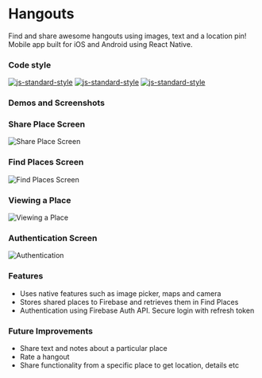 # Hangouts

Find and share awesome hangouts using images, text and a location pin!
Mobile app built for iOS and Android using React Native.

### Code style
  [![js-standard-style](https://img.shields.io/badge/code%20style-standard-brightgreen.svg?style=flat)](https://github.com/feross/standard)
    [![js-standard-style](https://img.shields.io/badge/deployed-locally-blue.svg)](https://github.com/barclayd)
    [![js-standard-style](https://img.shields.io/badge/deployed%20version-1.0.0-green.svg)](https://github.com/barclayd)

### Demos and Screenshots

<p align="center">
    <h3>Share Place Screen</h3>
    <img alt="Share Place Screen" src='https://user-images.githubusercontent.com/39765499/55820336-ced28780-5af2-11e9-90be-3b1e4e1e9621.png'>
</p>

<p align="center">
    <h3>Find Places Screen</h3>
    <img alt="Find Places Screen" src='https://user-images.githubusercontent.com/39765499/55820337-ced28780-5af2-11e9-8561-f5973f07c6be.png'>
</p>

<p align="center">
    <h3>Viewing a Place</h3>
    <img alt="Viewing a Place" src='https://user-images.githubusercontent.com/39765499/55820338-cf6b1e00-5af2-11e9-9e7b-e7f470c5d5a8.png'>
</p>

<p align="center">
    <h3>Authentication Screen</h3>
    <img alt="Authentication" src='https://user-images.githubusercontent.com/39765499/55820339-cf6b1e00-5af2-11e9-8510-a008719c863e.png'>
</p>

### Features

* Uses native features such as image picker, maps and camera
* Stores shared places to Firebase and retrieves them in Find Places
* Authentication using Firebase Auth API. Secure login with refresh token

### Future Improvements

* Share text and notes about a particular place
* Rate a hangout
* Share functionality from a specific place to get location, details etc

